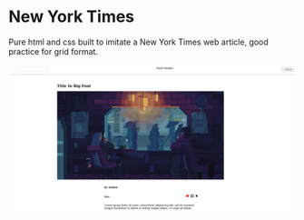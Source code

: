 # New York Times

Pure html and css built to imitate a New York Times web article, good practice for grid format.

![NYT](./images/Screenshot.png)

